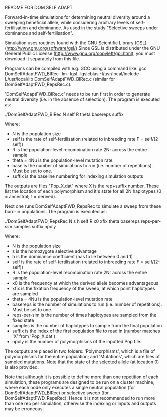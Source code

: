 README FOR DOM SELF ADAPT

Forward-in-time simulations for determining neutral diversity around a sweeping beneficial allele, while considering arbitrary levels of self-fertilisation and dominance. As used in the study "Selective sweeps under dominance and self-fertilisation".

Simulation uses routines found with the GNU Scientific Library (GSL) (http://www.gnu.org/software/gsl/) Since GSL is distributed under the GNU General Public License (http://www.gnu.org/copyleft/gpl.html), you must download it separately from this file.

Programs can be compiled with e.g. GCC using a command like: gcc DomSelfAdaptFWD_BIRec -lm -lgsl -lgslcblas -I/usr/local/include -L/usr/local/lib DomSelfAdaptFWD_BIRec.c (similar for DomSelfAdaptFWD_RepsRec.c).

'DomSelfAdaptFWD_BIRec.c' needs to be run first in order to generate neutral diversity (i.e. in the absence of selection). The program is executed as:

./DomSelfAdaptFWD_BIRec N self R theta basereps suffix

Where:
- N is the population size
- self is the rate of self-fertilisation (related to inbreeding rate F = self/(2-self))
- R is the population-level recombination rate 2Nr across the entire sample
- theta = 4Nu is the population-level mutation rate
- base is the number of simulations to run (i.e. number of repetitions). Must be set to one.
- suffix is the baseline numbering for indexing simulation outputs

The outputs are files "Pop_X.dat" where X is the rep+suffix number. These list the location of each polymorphism and it's state for all 2N haplotypes (0 = ancestral; 1 = derived).

Next one runs DomSelfAdaptFWD_RepsRec to simulate a sweep from these burn-in populations. The program is executed as:

./DomSelfAdaptFWD_RepsRec N s h self R x0 xfix theta basereps reps-per-sim samples suffix npoly

Where:
- N is the population size
- s is the homozygote selective advantage
- h is the dominance coefficient (has to lie between 0 and 1)
- self is the rate of self-fertilisation (related to inbreeding rate F = self/(2-self))
- R is the population-level recombination rate 2Nr across the entire sample
- x0 is the frequency at which the derived allele becomes advantageous
- xfix is the fixation frequency of the sweep, at which point haplotypes are sampled
- theta = 4Nu is the population-level mutation rate
- basereps is the number of simulations to run (i.e. number of repetitions). Must be set to one.
- reps-per-sim is the number of times haplotypes are sampled from the fixed state
- samples is the number of haplotypes to sample from the final population
- suffix is the index of the first population file to read in (number matches 'X' from 'Pop_X.dat')
- npoly is the number of polymorphisms of the inputted Pop file.

The outputs are placed in two folders: 'Polymorphisms', which is a file of polymorphisms for the entire population; and 'Mutations', which are files of sampled mutations. Note that the state of the selected allele (at location 0) is also provided.

Note that although it is possible to define more than one repetition of each simulation, these programs are designed to be run on a cluster machine, where each node only executes a single neutral population (for DomSelfAdaptFWD_BIRec) or selective sweep (for DomSelfAdaptFWD_RepsRec). Hence it is not recommended to run more than one rep per simulation, otherwise the indexing or inputs and outputs may be erroneous.
